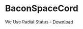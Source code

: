 # BaconSpaceCord
We Use  Radial Status - [Download](https://raw.githubusercontent.com/rauenzi/BetterDiscordAddons/master/Themes/RadialStatus/RadialStatus.theme.css)
